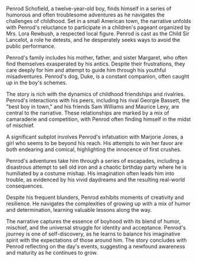 Penrod Schofield, a twelve-year-old boy, finds himself in a series of humorous and often troublesome adventures as he navigates the challenges of childhood. Set in a small American town, the narrative unfolds with Penrod's reluctance to participate in a children's pageant organized by Mrs. Lora Rewbush, a respected local figure. Penrod is cast as the Child Sir Lancelot, a role he detests, and he desperately seeks ways to avoid the public performance.

Penrod's family includes his mother, father, and sister Margaret, who often find themselves exasperated by his antics. Despite their frustrations, they care deeply for him and attempt to guide him through his youthful misadventures. Penrod's dog, Duke, is a constant companion, often caught up in the boy's schemes.

The story is rich with the dynamics of childhood friendships and rivalries. Penrod's interactions with his peers, including his rival Georgie Bassett, the "best boy in town," and his friends Sam Williams and Maurice Levy, are central to the narrative. These relationships are marked by a mix of camaraderie and competition, with Penrod often finding himself in the midst of mischief.

A significant subplot involves Penrod's infatuation with Marjorie Jones, a girl who seems to be beyond his reach. His attempts to win her favor are both endearing and comical, highlighting the innocence of first crushes.

Penrod's adventures take him through a series of escapades, including a disastrous attempt to sell old iron and a chaotic birthday party where he is humiliated by a costume mishap. His imagination often leads him into trouble, as evidenced by his vivid daydreams and the resulting real-world consequences.

Despite his frequent blunders, Penrod exhibits moments of creativity and resilience. He navigates the complexities of growing up with a mix of humor and determination, learning valuable lessons along the way.

The narrative captures the essence of boyhood with its blend of humor, mischief, and the universal struggle for identity and acceptance. Penrod's journey is one of self-discovery, as he learns to balance his imaginative spirit with the expectations of those around him. The story concludes with Penrod reflecting on the day's events, suggesting a newfound awareness and maturity as he continues to grow.